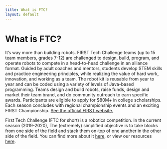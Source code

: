 ```yaml
---
title: What is FTC?
layout: default
---
```

# What is FTC?

It’s way more than building robots. FIRST Tech Challenge teams (up to 15 team members, grades 7-12) are challenged to design, build, program, and operate robots to compete in a head-to-head challenge in an alliance format. Guided by adult coaches and mentors, students develop STEM skills and practice engineering principles, while realizing the value of hard work, innovation, and working as a team. The robot kit is reusable from year to year and can be coded using a variety of levels of Java-based programming. Teams design and build robots, raise funds, design and market their team brand, and do community outreach to earn specific awards. Participants are eligible to apply for $80M+ in college scholarships. Each season concludes with regional championship events and an exciting FIRST Championship. [See the official FIRST website.](https://www.firstinspires.org/robotics/ftc/what-is-first-tech-challenge)

<!-- Dear future people, if you read this and the season years are wrong, update themplease! -->
First Tech Challenge (FTC for short) is a robotics competition. In the current season (2019-2020), The (extremely) simplified objective is to take blocks from one side of the field and stack them on-top of one another in the other side of the field. You can find more about it [here](https://www.firstinspires.org/robotics/ftc/), or view our resources [here](/resources.html).
